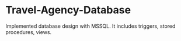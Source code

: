 # Travel-Agency-Database
Implemented database design with MSSQL. It includes triggers, stored procedures, views.
